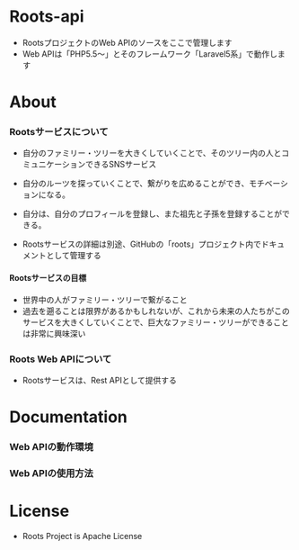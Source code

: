 # Roots-api

* RootsプロジェクトのWeb APIのソースをここで管理します
* Web APIは「PHP5.5〜」とそのフレームワーク「Laravel5系」で動作します

# About

### Rootsサービスについて

* 自分のファミリー・ツリーを大きくしていくことで、そのツリー内の人とコミュニケーションできるSNSサービス
* 自分のルーツを探っていくことで、繋がりを広めることができ、モチベーションになる。
* 自分は、自分のプロフィールを登録し、また祖先と子孫を登録することができる。

* Rootsサービスの詳細は別途、GitHubの「roots」プロジェクト内でドキュメントとして管理する

#### Rootsサービスの目標

* 世界中の人がファミリー・ツリーで繋がること
 * 過去を遡ることは限界があるかもしれないが、これから未来の人たちがこのサービスを大きくしていくことで、巨大なファミリー・ツリーができることは非常に興味深い

### Roots Web APIについて

* Rootsサービスは、Rest APIとして提供する

# Documentation

### Web APIの動作環境

### Web APIの使用方法

# License

* Roots Project is Apache License
